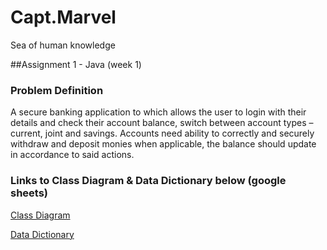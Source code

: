 # Capt.Marvel
Sea of human knowledge

##Assignment 1 - Java (week 1)
### Problem Definition
A secure banking application to which allows the user to login with their details and check their account balance, switch between account types – current, joint and savings. Accounts need ability to correctly and securely withdraw and deposit monies when applicable, the balance should update in accordance to said actions. 

### Links to Class Diagram & Data Dictionary below (google sheets)
[Class Diagram](https://docs.google.com/spreadsheets/d/1q0_47EWBEdFNnX5i8ltgdV7Z1G4kwhT1B6b676ndOZA/edit?usp=sharing)

[Data Dictionary](https://docs.google.com/spreadsheets/d/1q0_47EWBEdFNnX5i8ltgdV7Z1G4kwhT1B6b676ndOZA/edit?usp=sharing)
